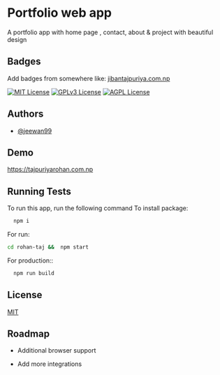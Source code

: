 
# Portfolio web app

A portfolio app with home page , contact, about & project with beautiful design 


## Badges

Add badges from somewhere like: [jibantajpuriya.com.np](https://shields.io/)

[![MIT License](https://img.shields.io/badge/License-MIT-green.svg)](https://choosealicense.com/licenses/mit/)
[![GPLv3 License](https://img.shields.io/badge/License-GPL%20v3-yellow.svg)](https://opensource.org/licenses/)
[![AGPL License](https://img.shields.io/badge/license-AGPL-blue.svg)](http://www.gnu.org/licenses/agpl-3.0)


## Authors

- [@jeewan99](https://github.com/Jeewan99)


## Demo

https://tajpuriyarohan.com.np


## Running Tests

To run this app, run the following command
To install package:
```bash
  npm i
```
For run:
```bash
cd rohan-taj &&  npm start
```
For production::
```bash
  npm run build
```

## License

[MIT](https://jibantajpuriya.com.np)


## Roadmap

- Additional browser support

- Add more integrations


